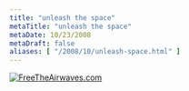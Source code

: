 ```yaml
---
title: "unleash the space"
metaTitle: "unleash the space"
metaDate: 10/23/2008
metaDraft: false
aliases: [ "/2008/10/unleash-space.html" ]
---
```


[![FreeTheAirwaves.com](http://www.freetheairwaves.com/images/blog_badges/badge2_rev.jpg)](http://www.freetheairwaves.com/)